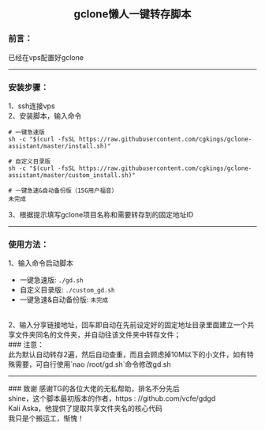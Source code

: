 <h2 align="center">gclone懒人一键转存脚本</h2> 

### 前言：<br>
已经在vps配置好gclone<hr />
### 安装步骤：<br>
1、ssh连接vps<br>
2、安装脚本，输入命令<br>
```
# 一键急速版
sh -c "$(curl -fsSL https://raw.githubusercontent.com/cgkings/gclone-assistant/master/install.sh)" 

# 自定义目录版
sh -c "$(curl -fsSL https://raw.githubusercontent.com/cgkings/gclone-assistant/master/custom_install.sh)"  

# 一键急速&自动备份版（15G用户福音）
未完成
```
3、根据提示填写gclone项目名称和需要转存到的固定地址ID<hr />
### 使用方法：<br>
1、输入命令启动脚本 <br>
- 一键急速版:          `./gd.sh`
- 自定义目录版:        `./custom_gd.sh`
- 一键急速&自动备份版:  `未完成`
<br>
2、输入分享链接地址，回车即自动在先前设定好的固定地址目录里面建立一个共享文件夹同名的文件夹，并自动往该文件夹中转存文件；<br>
### 注意：<br>
此为默认自动转存2遍，然后自动查重，而且会顾虑掉10M以下的小文件，如有特殊需要，可自行使用`nao /root/gd.sh`命令修改gd.sh <hr />
### 致谢
感谢TG的各位大佬的无私帮助，排名不分先后<br>
shine，这个脚本最初版本的作者，https : //github.com/vcfe/gdgd<br>
Kali Aska，他提供了提取共享文件夹名的核心代码<br>
我只是个搬运工，惭愧！
